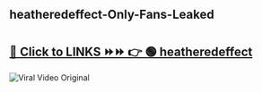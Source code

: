 
 ## heatheredeffect-Only-Fans-Leaked

# <h2><a href="https://clipsfans.com/heatheredeffect&ref=git">🔗 Click to LINKS ⏩⏩ 👉 🟢 heatheredeffect </a></h2>

<a href="https://clipsfans.com/heatheredeffect&ref=git" rel="nofollow" data-target="animated-image.originalLink"><img src="https://i.ibb.co.com/xMMVF88/686577567.gif" alt="Viral Video Original" style="max-width: 100%; display: inline-block;" data-target="animated-image.originalImage"></a>

